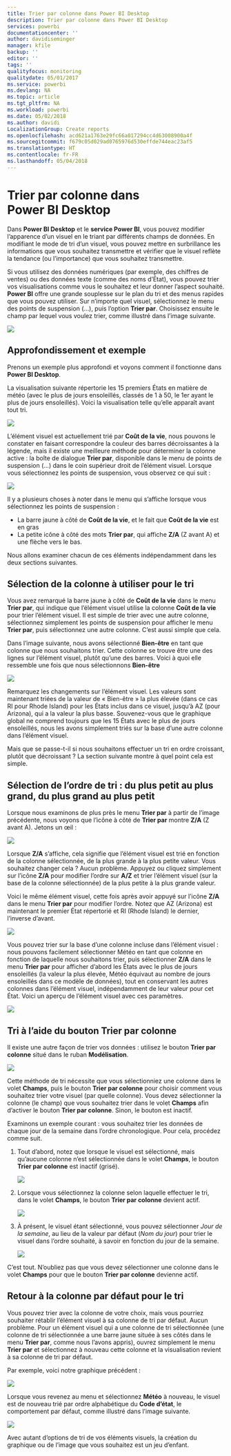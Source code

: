 ```yaml
---
title: Trier par colonne dans Power BI Desktop
description: Trier par colonne dans Power BI Desktop
services: powerbi
documentationcenter: ''
author: davidiseminger
manager: kfile
backup: ''
editor: ''
tags: ''
qualityfocus: monitoring
qualitydate: 05/01/2017
ms.service: powerbi
ms.devlang: NA
ms.topic: article
ms.tgt_pltfrm: NA
ms.workload: powerbi
ms.date: 05/02/2018
ms.author: davidi
LocalizationGroup: Create reports
ms.openlocfilehash: acd621a1763e29fc66a017294cc4d63008900a4f
ms.sourcegitcommit: f679c05d029ad0765976d530effde744eac23af5
ms.translationtype: HT
ms.contentlocale: fr-FR
ms.lasthandoff: 05/04/2018
---
```

# <a name="sort-by-column-in-power-bi-desktop"></a>Trier par colonne dans Power BI Desktop
Dans **Power BI Desktop** et le **service Power BI**, vous pouvez modifier l’apparence d’un visuel en le triant par différents champs de données. En modifiant le mode de tri d’un visuel, vous pouvez mettre en surbrillance les informations que vous souhaitez transmettre et vérifier que le visuel reflète la tendance (ou l’importance) que vous souhaitez transmettre.

Si vous utilisez des données numériques (par exemple, des chiffres de ventes) ou des données texte (comme des noms d’État), vous pouvez trier vos visualisations comme vous le souhaitez et leur donner l’aspect souhaité.  **Power BI** offre une grande souplesse sur le plan du tri et des menus rapides que vous pouvez utiliser. Sur n’importe quel visuel, sélectionnez le menu des points de suspension (…), puis l’option **Trier par**. Choisissez ensuite le champ par lequel vous voulez trier, comme illustré dans l’image suivante.

![](media/desktop-sort-by-column/sortbycolumn_2.png)

## <a name="more-depth-and-an-example"></a>Approfondissement et exemple
Prenons un exemple plus approfondi et voyons comment il fonctionne dans **Power BI Desktop**.

La visualisation suivante répertorie les 15 premiers États en matière de météo (avec le plus de jours ensoleillés, classés de 1 à 50, le 1er ayant le plus de jours ensoleillés). Voici la visualisation telle qu’elle apparaît avant tout tri.

![](media/desktop-sort-by-column/sortbycolumn_1.png)

L’élément visuel est actuellement trié par **Coût de la vie**, nous pouvons le constater en faisant correspondre la couleur des barres décroissantes à la légende, mais il existe une meilleure méthode pour déterminer la colonne active : la boîte de dialogue **Trier par**, disponible dans le menu de points de suspension (...) dans le coin supérieur droit de l’élément visuel. Lorsque vous sélectionnez les points de suspension, vous observez ce qui suit :

![](media/desktop-sort-by-column/sortbycolumn_2.png)

Il y a plusieurs choses à noter dans le menu qui s’affiche lorsque vous sélectionnez les points de suspension :

* La barre jaune à côté de **Coût de la vie**, et le fait que **Coût de la vie** est en gras
* La petite icône à côté des mots **Trier par**, qui affiche **Z/A** (Z avant A) et une flèche vers le bas.

Nous allons examiner chacun de ces éléments indépendamment dans les deux sections suivantes.

## <a name="selecting-which-column-to-use-for-sorting"></a>Sélection de la colonne à utiliser pour le tri
Vous avez remarqué la barre jaune à côté de **Coût de la vie** dans le menu **Trier par**, qui indique que l’élément visuel utilise la colonne **Coût de la vie** pour trier l’élément visuel. Il est simple de trier avec une autre colonne, sélectionnez simplement les points de suspension pour afficher le menu **Trier par**, puis sélectionnez une autre colonne. C’est aussi simple que cela.

Dans l’image suivante, nous avons sélectionné **Bien-être** en tant que colonne que nous souhaitons trier. Cette colonne se trouve être une des lignes sur l’élément visuel, plutôt qu’une des barres. Voici à quoi elle ressemble une fois que nous sélectionnons **Bien-être**

![](media/desktop-sort-by-column/sortbycolumn_3.png)

Remarquez les changements sur l’élément visuel. Les valeurs sont maintenant triées de la valeur de « Bien-être » la plus élevée (dans ce cas RI pour Rhode Island) pour les États inclus dans ce visuel, jusqu’à AZ (pour Arizona), qui a la valeur la plus basse. Souvenez-vous que le graphique global ne comprend toujours que les 15 États avec le plus de jours ensoleillés, nous les avons simplement triés sur la base d’une autre colonne dans l’élément visuel.

Mais que se passe-t-il si nous souhaitons effectuer un tri en ordre croissant, plutôt que décroissant ? La section suivante montre à quel point cela est simple.

## <a name="selecting-the-sort-order---smallest-to-largest-largest-to-smallest"></a>Sélection de l’ordre de tri : du plus petit au plus grand, du plus grand au plus petit
Lorsque nous examinons de plus près le menu **Trier par** à partir de l’image précédente, nous voyons que l’icône à côté de **Trier par** montre **Z/A** (Z avant A). Jetons un œil :

![](media/desktop-sort-by-column/sortbycolumn_4.png)

Lorsque **Z/A** s’affiche, cela signifie que l’élément visuel est trié en fonction de la colonne sélectionnée, de la plus grande à la plus petite valeur. Vous souhaitez changer cela ? Aucun problème. Appuyez ou cliquez simplement sur l’icône **Z/A** pour modifier l’ordre sur **A/Z** et trier l’élément visuel (sur la base de la colonne sélectionnée) de la plus petite à la plus grande valeur.

Voici le même élément visuel, cette fois après avoir appuyé sur l’icône **Z/A** dans le menu **Trier par** pour modifier l’ordre. Notez que AZ (Arizona) est maintenant le premier État répertorié et RI (Rhode Island) le dernier, l’inverse d’avant.

![](media/desktop-sort-by-column/sortbycolumn_5.png)

Vous pouvez trier sur la base d’une colonne incluse dans l’élément visuel : nous pouvons facilement sélectionner Météo en tant que colonne en fonction de laquelle nous souhaitons trier, puis sélectionner **Z/A** dans le menu **Trier par** pour afficher d’abord les États avec le plus de jours ensoleillés (la valeur la plus élevée, Météo équivaut au nombre de jours ensoleillés dans ce modèle de données), tout en conservant les autres colonnes dans l’élément visuel, indépendamment de leur valeur pour cet État. Voici un aperçu de l’élément visuel avec ces paramètres.

![](media/desktop-sort-by-column/sortbycolumn_6.png)

## <a name="sort-using-the-sort-by-column-button"></a>Tri à l’aide du bouton Trier par colonne
Il existe une autre façon de trier vos données : utilisez le bouton **Trier par colonne** situé dans le ruban **Modélisation**.

![](media/desktop-sort-by-column/sortbycolumn_8.png)

Cette méthode de tri nécessite que vous sélectionniez une colonne dans le volet **Champs**, puis le bouton **Trier par colonne** pour choisir comment vous souhaitez trier votre visuel (par quelle colonne). Vous devez sélectionner la colonne (le champ) que vous souhaitez trier dans le volet **Champs** afin d’activer le bouton **Trier par colonne**. Sinon, le bouton est inactif.

Examinons un exemple courant : vous souhaitez trier les données de chaque jour de la semaine dans l’ordre chronologique. Pour cela, procédez comme suit.

1. Tout d’abord, notez que lorsque le visuel est sélectionné, mais qu’aucune colonne n’est sélectionnée dans le volet **Champs**, le bouton **Trier par colonne** est inactif (grisé).
   
   ![](media/desktop-sort-by-column/sortbycolumn_9a.png)
2. Lorsque vous sélectionnez la colonne selon laquelle effectuer le tri, dans le volet **Champs**, le bouton **Trier par colonne** devient actif.
   
   ![](media/desktop-sort-by-column/sortbycolumn_10.png)
3. À présent, le visuel étant sélectionné, vous pouvez sélectionner *Jour de la semaine*, au lieu de la valeur par défaut (*Nom du jour*) pour trier le visuel dans l’ordre souhaité, à savoir en fonction du jour de la semaine.
   
   ![](media/desktop-sort-by-column/sortbycolumn_11.png)

C’est tout. N’oubliez pas que vous devez sélectionner une colonne dans le volet **Champs** pour que le bouton **Trier par colonne** devienne actif.

## <a name="getting-back-to-default-column-for-sorting"></a>Retour à la colonne par défaut pour le tri
Vous pouvez trier avec la colonne de votre choix, mais vous pourriez souhaiter rétablir l’élément visuel à sa colonne de tri par défaut. Aucun problème. Pour un élément visuel qui a une colonne de tri sélectionnée (une colonne de tri sélectionnée a une barre jaune située à ses côtés dans le menu **Trier par**, comme nous l’avons appris), ouvrez simplement le menu **Trier par** et sélectionnez à nouveau cette colonne et la visualisation revient à sa colonne de tri par défaut.

Par exemple, voici notre graphique précédent :

![](media/desktop-sort-by-column/sortbycolumn_6.png)

Lorsque vous revenez au menu et sélectionnez **Météo** à nouveau, le visuel est de nouveau trié par ordre alphabétique du **Code d’état**, le comportement par défaut, comme illustré dans l’image suivante.

![](media/desktop-sort-by-column/sortbycolumn_7.png)

Avec autant d’options de tri de vos éléments visuels, la création du graphique ou de l’image que vous souhaitez est un jeu d’enfant.

